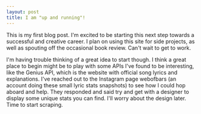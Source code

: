 ```yaml
---
layout: post
title: I am "up and running"!
---
```

This is my first blog post. I'm excited to be starting this next step towards a successful and creative career. I plan on using this site for side projects, as well as spouting off the occasional book review. Can't wait to get to work.

I'm having trouble thinking of a great idea to start though. I think a great place to begin might be to play with some APIs I've found to be interesting, like the Genius API, which is the website with official song lyrics and explanations. I've reached out to the Instagram page webofbars (an account doing these small lyric stats snapshots) to see how I could hop aboard and help. They responded and said try and get with a designer to display some unique stats you can find. I'll worry about the design later. Time to start scraping.

